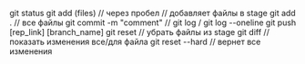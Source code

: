 git status
git add (files) // через пробел // добавляет файлы в stage
git add . // все файлы
git commit -m "comment" //
git log / git log --oneline 
git push [rep_link] [branch_name]
git reset // убрать файлы из stage
git diff // показать изменения все/для файла
git reset --hard // вернет все изменения